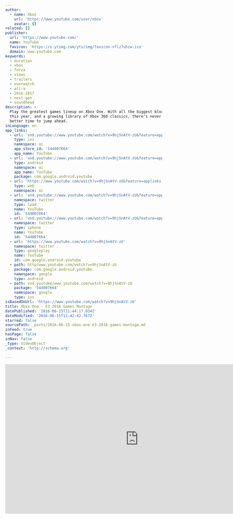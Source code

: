 ```yaml
---
author:
  - name: Xbox
    url: 'https://www.youtube.com/user/xbox'
    avatar: {}
related: []
publisher:
  url: 'https://www.youtube.com/'
  name: YouTube
  favicon: 'https://s.ytimg.com/yts/img/favicon-vflz7uhzw.ico'
  domain: www.youtube.com
keywords:
  - duration
  - xbox
  - forza
  - views
  - trailers
  - overwatch
  - ali-a
  - 2016-2017
  - next-gen
  - soundhead
description: >-
  Play the greatest games lineup on Xbox One. With all the biggest blockbusters
  this year, and a growing library of Xbox 360 classics, there's never been a
  better time to jump ahead.
inLanguage: en
app_links:
  - url: 'vnd.youtube://www.youtube.com/watch?v=9hjSnAtV-zU&feature=applinks'
    type: ios
    namespace: ai
    app_store_id: '544007664'
    app_name: YouTube
  - url: 'vnd.youtube://www.youtube.com/watch?v=9hjSnAtV-zU&feature=applinks'
    type: android
    namespace: ai
    app_name: YouTube
    package: com.google.android.youtube
  - url: 'https://www.youtube.com/watch?v=9hjSnAtV-zU&feature=applinks'
    type: web
    namespace: ai
  - url: 'vnd.youtube://www.youtube.com/watch?v=9hjSnAtV-zU&feature=applinks'
    namespace: twitter
    type: ipad
    name: YouTube
    id: '544007664'
  - url: 'vnd.youtube://www.youtube.com/watch?v=9hjSnAtV-zU&feature=applinks'
    namespace: twitter
    type: iphone
    name: YouTube
    id: '544007664'
  - url: 'https://www.youtube.com/watch?v=9hjSnAtV-zU'
    namespace: twitter
    type: googleplay
    name: YouTube
    id: com.google.android.youtube
  - path: http/www.youtube.com/watch?v=9hjSnAtV-zU
    package: com.google.android.youtube
    namespace: google
    type: android
  - path: vnd.youtube/www.youtube.com/watch?v=9hjSnAtV-zU
    package: '544007664'
    namespace: google
    type: ios
isBasedOnUrl: 'https://www.youtube.com/watch?v=9hjSnAtV-zU'
title: Xbox One - E3 2016 Games Montage
datePublished: '2016-06-15T11:44:17.034Z'
dateModified: '2016-06-15T11:42:42.767Z'
starred: false
sourcePath: _posts/2016-06-15-xbox-one-e3-2016-games-montage.md
inFeed: true
hasPage: false
inNav: false
_type: VideoObject
_context: 'http://schema.org'

---
```

<iframe src="https://cdn.embedly.com/widgets/media.html?src=https%3A%2F%2Fwww.youtube.com%2Fembed%2F9hjSnAtV-zU%3Ffeature%3Doembed&amp;url=http%3A%2F%2Fwww.youtube.com%2Fwatch%3Fv%3D9hjSnAtV-zU&amp;image=https%3A%2F%2Fi.ytimg.com%2Fvi%2F9hjSnAtV-zU%2Fhqdefault.jpg&amp;key=b7d04c9b404c499eba89ee7072e1c4f7&amp;type=text%2Fhtml&amp;schema=youtube" width="854" height="480" scrolling="no" frameborder="0" allowfullscreen="" style=""></iframe>